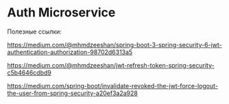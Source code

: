 # Auth Microservice

Полезные ссылки:

https://medium.com/@mhmdzeeshan/spring-boot-3-spring-security-6-jwt-authentication-authorization-98702d6313a5

https://medium.com/@mhmdzeeshan/jwt-refresh-token-spring-security-c5b4646cdbd9

https://medium.com/spring-boot/invalidate-revoked-the-jwt-force-logout-the-user-from-spring-security-a20ef3a2a928
